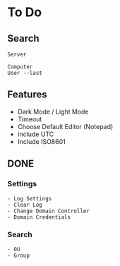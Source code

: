# To Do


## Search
	Server

	Computer
	User --last

## Features
 - Dark Mode / Light Mode
 - Timeout
 - Choose Default Editor (Notepad)
 - include UTC
 - Include ISO8601

## DONE
### Settings
	- Log Settings
	- Clear Log
	- Change Domain Controller
	- Domain Credentials

### Search
	- OU	
	- Group